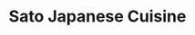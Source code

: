 ---
layout: place
title: "Sato Japanese Cuisine"
permalink: /california/pleasanton/sato-japanese-cuisine.html
stateAbbr: CA
stateName: California
cityName: Pleasanton
place_id: ChIJj7r-wmPpj4ARzr-bbLWqSqc
photos:
  - name: >-
      places/ChIJj7r-wmPpj4ARzr-bbLWqSqc/photos/AeeoHcKE7lAdcIXxgEBuArsWQDccvPA83AO8mSS32oUzOC3k6WWs5ISy8C_OvcA6obLGrayuoApF3SIAdniiwisvDoVGPMoC87Wij9t7Hs15wOGMSIuI1-RY5ZY5tE8jhlVef2qEc5Uel5XzcqAQPq4epaP-9juD8BgCGO0O8jmNWuiferrYbFSXmmX6L5tvL3u0yMetQVXAwudXK3HA3FFn131CixtkdW-iGTGG6_JcvjEmIVvApC9YLD4S9JILGJb2GF7De9H2W7d4niTc5BjsuNOoVWySTtvcfSzhT5B_QVa0XAIiMPYOVESGIzgSlfrwn3LJUo1pVsWlVkbX7BjiqWigYGUL_tpVEUHC41KMlL1Fd-iHM9bGDxK7DcA47mMqYhaxd_uU4VMgBzfpk2n7WzlV720xouH7GOd_j3DlIZi38w
    widthPx: 4032
    heightPx: 3024
    authorAttributions:
      - displayName: St. Francis 21
        uri: https://maps.google.com/maps/contrib/109514145783791033270
        photoUri: >-
          https://lh3.googleusercontent.com/a-/ALV-UjU2ficc4K3Z0D65DEfM1mynzIMqgwwsF6hb-P-jioQ0t6A2p9aLSQ=s100-p-k-no-mo
    flagContentUri: >-
      https://www.google.com/local/imagery/report/?cb_client=maps_api_places.places_api&image_key=!1e10!2sCIHM0ogKEICAgICZiM_4Yw&hl=en-US
    googleMapsUri: >-
      https://www.google.com/maps/place//data=!3m4!1e2!3m2!1sCIHM0ogKEICAgICZiM_4Yw!2e10!4m2!3m1!1s0x808fe963c2feba8f:0xa74aaab56c9bbfce
  - name: >-
      places/ChIJj7r-wmPpj4ARzr-bbLWqSqc/photos/AeeoHcIkd0lHhs2e6e5Qv8zq9CCsrVzm5-ktwCaCs9bAmnLrL5Kh1ofCofj2oNbsL7q9w5xd0t8gP8Gj4EajW__OSg5U1KyPu6Nx5kvc8zTvFLcaEXzsiXXd5AR1mu0BmpDwe9hRDLbqSRWfa81VpygAf2zdjfsLAqn1SD8Yx4GUbBrF6wWPAdsNGICw8Qs28RpANxOJzHpCBbjEtPkVZmd1Zi_HHMbKb1F-f7GBylyaRqk33WLeLJYxbTuyNL2Q_oVuVHaYGSOrjLjLkTVfPWkdr3YET45srq9uwpDa3wzLw1cN4g
    widthPx: 3966
    heightPx: 2053
    authorAttributions:
      - displayName: Sato Japanese Cuisine
        uri: https://maps.google.com/maps/contrib/102332085236711252001
        photoUri: >-
          https://lh3.googleusercontent.com/a/ACg8ocJQcOQ015Kf6l2GbLR1kqWkrSC-O0TUr2Lu8AY2n2axTiGD9g=s100-p-k-no-mo
    flagContentUri: >-
      https://www.google.com/local/imagery/report/?cb_client=maps_api_places.places_api&image_key=!1e10!2sAF1QipMvxLnYQ0g1iwQHmmZswuh0MvMmWyW-eloOrf3P&hl=en-US
    googleMapsUri: >-
      https://www.google.com/maps/place//data=!3m4!1e2!3m2!1sAF1QipMvxLnYQ0g1iwQHmmZswuh0MvMmWyW-eloOrf3P!2e10!4m2!3m1!1s0x808fe963c2feba8f:0xa74aaab56c9bbfce
  - name: >-
      places/ChIJj7r-wmPpj4ARzr-bbLWqSqc/photos/AeeoHcKfdvobNKtrEweXV_C4OA0EuyurDXKlWZgycwUGJck7WiPJKljSMOxcvVHRzeL2iEeQd-cm3wpXMb4j4CK_tk5cEmwQKL04LltxD-zWeAbPBvqUFZuN_WI_sJsNObbS_k9c8R3kAwZ41pLNvtPSPRvNjcQCAeY0zvIdY9aO5kos4rbVwPc-jyHyUm5GCAgfkXOWAIgzqV4wKrgO2sL9FYx_JEERG0Qd8lDWfphMSOJkXZA2Hol4LpJM3vgudVdAYk1OpXMfxLwks_t3d-eLB6osGFXK-yLqRYfTAijpIVZWN0xfbnT5DiXigcJyKGVwHfdtECUc6MAzez68mveFy9MyH_5YuYb4djMFSC6-vJTX6lcs68gmLpxiLV6NBKVUJlg2_MGQZLzwCA39fTCPjTbzcmP-GWBJms99RMUJGncScKQT
    widthPx: 4032
    heightPx: 3024
    authorAttributions:
      - displayName: Teddy Tr.
        uri: https://maps.google.com/maps/contrib/118091132534013686622
        photoUri: >-
          https://lh3.googleusercontent.com/a-/ALV-UjUwPkQqOKKAe5u9CRnz8dYZ_NMa28MGSHq_6GzlwwDCiknJsd_VVA=s100-p-k-no-mo
    flagContentUri: >-
      https://www.google.com/local/imagery/report/?cb_client=maps_api_places.places_api&image_key=!1e10!2sCIHM0ogKEICAgICz5JmFyQE&hl=en-US
    googleMapsUri: >-
      https://www.google.com/maps/place//data=!3m4!1e2!3m2!1sCIHM0ogKEICAgICz5JmFyQE!2e10!4m2!3m1!1s0x808fe963c2feba8f:0xa74aaab56c9bbfce
  - name: >-
      places/ChIJj7r-wmPpj4ARzr-bbLWqSqc/photos/AeeoHcIu_VQa52OgA6jyDqV1dzpkk3UDz7vtqL983nwjt9v6tnzCE4ZpkJNrcL32OeUp5vcOype79qWBw9tHtc2lSJB4wMNzwTSs_dm82aNC40SZC4ByfJJUrblZAgcMlkO-GGkcrwo3vGM1fqAtupnOhanGoJA_uMG0B3RgVxtuML9rfcGBLKfrRhNTFW_dIXRCDxQXzIJepYYBQa2k6WtCd56Do4OVjsfYshsQD9UgabSd_yIISKT3kIXBdD9mdfIzcM-jvl4fUJee1YmyIXl_EymfY3zfYVbDi3hiRiJSmcLi0HJdspiSyu--POey6LAz8pbTzezjOMdyInBGA3RqUenPLjrA_LMSMzaT_XMv6fwBsDpT6cWlBXuSy29NC_sW-RuIDoLJXtsPxyVJ4FZHOI2169Rjaeu880Vee33TjZEc1l8
    widthPx: 4080
    heightPx: 3072
    authorAttributions:
      - displayName: Leslie Du
        uri: https://maps.google.com/maps/contrib/113539581091707710258
        photoUri: >-
          https://lh3.googleusercontent.com/a/ACg8ocIRJQXIVnsHEZnwyREZJrm3YBf0Q-TVidsFoDwJL0vsATdhGQ=s100-p-k-no-mo
    flagContentUri: >-
      https://www.google.com/local/imagery/report/?cb_client=maps_api_places.places_api&image_key=!1e10!2sCIHM0ogKEICAgICjxti5-AE&hl=en-US
    googleMapsUri: >-
      https://www.google.com/maps/place//data=!3m4!1e2!3m2!1sCIHM0ogKEICAgICjxti5-AE!2e10!4m2!3m1!1s0x808fe963c2feba8f:0xa74aaab56c9bbfce
  - name: >-
      places/ChIJj7r-wmPpj4ARzr-bbLWqSqc/photos/AeeoHcJp7EZjPTVTVx7HoMScLmet5cuU2n-oYayrHGTG86tyTB0NiMTwJtvORiLCT5WnP2fGLzk9vJ5_1s65ESXq6yueWOrfaPUjRc5IveN2i5hzlKJnSrGIgA9xTi4Bsv1ZPid8h8aG98maA7YOcut7jSBlzUibL5_gCQmO5raRn3qrsdzzGZkyyg9NItJmjQwzdVlFZ45OIQ-HJuFQFBlLMYF_C4gftH5j-ypK47A9jU3ws3DlhW2-QCyy-mSlCdrOOGTNfiohu8ONqHPYmVPHb0MMSSMN0-mjW77TSSGqBcO6dLiHox-LaFWptp_Ufv8HwCsxwW_CfKPSLxtJJ3BDZcauv7MV7riaenHBafdq9jSnSoRQRVcxhKQ-qz-D8kq7OIWNoh55jlQpOvpSIkDUKtMW3A8qT9t90oyi8PSfvMcU0A
    widthPx: 4032
    heightPx: 3024
    authorAttributions:
      - displayName: Dan Nguyen
        uri: https://maps.google.com/maps/contrib/100873767752319004939
        photoUri: >-
          https://lh3.googleusercontent.com/a-/ALV-UjUnV71JvJdHBh9kF1tR85oINiGBCZemWd6lCUQvnaHEkOG3M_DKJg=s100-p-k-no-mo
    flagContentUri: >-
      https://www.google.com/local/imagery/report/?cb_client=maps_api_places.places_api&image_key=!1e10!2sCIHM0ogKEICAgIDur7W0YA&hl=en-US
    googleMapsUri: >-
      https://www.google.com/maps/place//data=!3m4!1e2!3m2!1sCIHM0ogKEICAgIDur7W0YA!2e10!4m2!3m1!1s0x808fe963c2feba8f:0xa74aaab56c9bbfce
  - name: >-
      places/ChIJj7r-wmPpj4ARzr-bbLWqSqc/photos/AeeoHcIpXdP8Ap3fEHsxnZH1bPt_Z-D1Xxu0enUk0TfBqSs47OE5_STWEiXKYO-iHCwOoKTm90ilE32CSrTFUra_L1kLIIOJmESoOd7cVMT4IpDVgNQsIjKmfPOPMjOPOPEeGt0-8fdB15JS2mNFB6axuxFhdrYUMkUBGerUtcbdHB9v-UUQSSldJiX020ECILBDcDgHarDkxglUYHG9t9HtbsKSwceFmuE6COD8ETofhSLoPYM4xtZHcr9xGRlLOlOVq4bNcscuUTtuN8zTGGIRy4vpyCl7d2eZqFFcSyHJyozWUmshfBjbHKdvEAlEYnwmVX2P8IABoZXN__seOdrMCQjvRhvfH8I8noUUnFMXcBHn1KATlVDc--C7D4n7BHN7UI0NmCVOUapkffs-xvJ6xVWR7ueIjQvf34zWBlMA3L9jT5A
    widthPx: 3024
    heightPx: 4032
    authorAttributions:
      - displayName: Sam Sangho Kim
        uri: https://maps.google.com/maps/contrib/105295536267483399961
        photoUri: >-
          https://lh3.googleusercontent.com/a-/ALV-UjXHTkHxJ4xofOjy-YD0k3vfn0cX-Sy6McIECILJG1URaveT6d5_zQ=s100-p-k-no-mo
    flagContentUri: >-
      https://www.google.com/local/imagery/report/?cb_client=maps_api_places.places_api&image_key=!1e10!2sCIHM0ogKEICAgICx1tOX4gE&hl=en-US
    googleMapsUri: >-
      https://www.google.com/maps/place//data=!3m4!1e2!3m2!1sCIHM0ogKEICAgICx1tOX4gE!2e10!4m2!3m1!1s0x808fe963c2feba8f:0xa74aaab56c9bbfce
  - name: >-
      places/ChIJj7r-wmPpj4ARzr-bbLWqSqc/photos/AeeoHcJUH1-tH3tS-hTnAaX7JqMBomIKmCqyXJD8PrqS5zY6QOFhSoyDgvizqolGUmv1FUEcAdvL7BS7nrb1_4sm_lg80ZQbvbXMe1tEZqXdI2P5cfF-0te0yszGaUR3xI5kLK9pu3ZBpuMqrpOtvvjVHcSVEy4BVSEnKqnR4SzXjNFC4d1hceJNBAHknvcpQhym_GWc460UQN-Ue-0Jmx1WEmMSz7PGjv-eHG9OXOBqaxfY_z-akxjibiINtbZSKALKJORtjqQt9PJmdxbkM9jPxIiCCaibGAa79s_aBTF8XPxLRV-d20lzkrDMiM1dfyan-5iYRFBZbfx55yksGI91L5PUrUAIdqkpX7u2WG855l3g2Jy8Jh7NzRPurDX9Yp9d1gLMjDMXKAUtFIp0pRAHw9zcAqfJzJx3cj57lHoVt9Y
    widthPx: 4032
    heightPx: 2268
    authorAttributions:
      - displayName: Kim
        uri: https://maps.google.com/maps/contrib/107144391323718746372
        photoUri: >-
          https://lh3.googleusercontent.com/a-/ALV-UjVv89Yo2fLwVTkwRDT5zoKQgNa6TxqCuQxI364ZwUckQcY_gPFK=s100-p-k-no-mo
    flagContentUri: >-
      https://www.google.com/local/imagery/report/?cb_client=maps_api_places.places_api&image_key=!1e10!2sCIHM0ogKEICAgID5yseTeQ&hl=en-US
    googleMapsUri: >-
      https://www.google.com/maps/place//data=!3m4!1e2!3m2!1sCIHM0ogKEICAgID5yseTeQ!2e10!4m2!3m1!1s0x808fe963c2feba8f:0xa74aaab56c9bbfce
  - name: >-
      places/ChIJj7r-wmPpj4ARzr-bbLWqSqc/photos/AeeoHcJ04H-X-w3oZ404_1XtUVGyKq4yVZmuLmZM8wYxitLQsGBP3y_VZwfUW9gqLrh4gUS1ajBbSi0t9OUktP-6oX8I0kf54j1UUUCyCNTIvnJSgazU5do2dZRSJ4LzaG-yrbysoHoI1cI7HLQDqAggZMjG2tV41v5HifgtGgl0W1cwqRhqh51kt98G-dqAERI5CQSCFLo17-8OdqqUePItm80RHSION-4w9i7GjfA4x3ukf_jdxt8ku6umxfo3A_rkBhGRtvZn98KPBw4gyD9joLIHCfwA7pNxFNMO4ARQZ1w3yKhGmlvuKwihQEObRfILpG1_T1N2XBs5w4aSiHpSakA6Q5E6rkc1QfLTCcjtWAO4lpthU1ikABodNUlO022ZKXxjW_l2FkFBH6ydoGNg67PpXp8h6jInLJ_nb2dW-Z_EMg
    widthPx: 3024
    heightPx: 4032
    authorAttributions:
      - displayName: Sam Sangho Kim
        uri: https://maps.google.com/maps/contrib/105295536267483399961
        photoUri: >-
          https://lh3.googleusercontent.com/a-/ALV-UjXHTkHxJ4xofOjy-YD0k3vfn0cX-Sy6McIECILJG1URaveT6d5_zQ=s100-p-k-no-mo
    flagContentUri: >-
      https://www.google.com/local/imagery/report/?cb_client=maps_api_places.places_api&image_key=!1e10!2sCIHM0ogKEICAgICx1rPECA&hl=en-US
    googleMapsUri: >-
      https://www.google.com/maps/place//data=!3m4!1e2!3m2!1sCIHM0ogKEICAgICx1rPECA!2e10!4m2!3m1!1s0x808fe963c2feba8f:0xa74aaab56c9bbfce
  - name: >-
      places/ChIJj7r-wmPpj4ARzr-bbLWqSqc/photos/AeeoHcLN1f5u3mXKCZeftRqFA8_ZQZI8Aeuduih6mh08MkG-SHYeSEyZNnVckFXSp8-4pxUKJBgo2gtQvpu-X1NwfUVExw2lRTpjxdkWcOtUSRj2VSp9wPTqtxwiybpe3TvvfLTiG8-b0FqGMhL2A2GATiN5T3dgEIW4ssq1XEI8Ru1kl6eveIQFMZOu-TnqBUYbMlKI8j1IjdmgtPo2YVN_2E9iYU_DCzLcZ0FiewEl7QJshEJV6jng2i1glP9LH7tvYGYmyuSAqZypYEKGThPcc5U-Kyz0aJepo18yBGAnJ--kPp-mNDmrgy4nAegNHCCoguSh-6d-HN5pL4bb0wc3CpSfDPPX0oFrWc9B9LDpAp7XNMUodFHpPYErhmrzTs0ICequXcH9sxvztD9Qo8GA5a_MeccxEWJU8zYnSFRO-18
    widthPx: 4032
    heightPx: 3024
    authorAttributions:
      - displayName: Dan Nguyen
        uri: https://maps.google.com/maps/contrib/100873767752319004939
        photoUri: >-
          https://lh3.googleusercontent.com/a-/ALV-UjUnV71JvJdHBh9kF1tR85oINiGBCZemWd6lCUQvnaHEkOG3M_DKJg=s100-p-k-no-mo
    flagContentUri: >-
      https://www.google.com/local/imagery/report/?cb_client=maps_api_places.places_api&image_key=!1e10!2sCIHM0ogKEICAgIDmiKuFXw&hl=en-US
    googleMapsUri: >-
      https://www.google.com/maps/place//data=!3m4!1e2!3m2!1sCIHM0ogKEICAgIDmiKuFXw!2e10!4m2!3m1!1s0x808fe963c2feba8f:0xa74aaab56c9bbfce
  - name: >-
      places/ChIJj7r-wmPpj4ARzr-bbLWqSqc/photos/AeeoHcKLjt8b8OnH0qe4FyT4sr3k6W0vIBgIRX3KGb332PiSvwN2uPC-bdnqsFnu65PC0D94Vi2JKCL8CKjKJtfc9L6bxcjpcFf0Byfdip6T4ZLz2rdfLyUUTyqMU4A7tofU-yOqOuNcGwhT9_OwiyjXmZDIT9zv483iklD45V8NpgkxdqZFebMDoRGBKaIHGqPkZ3Hq6cmlYhING0qZ4imeyu6CP4xOqaEFbbLo5849B0GILdgW0GyIbKBJMRRa0aeEFgFb2SuUFC58QN0avogBweMCvzwnzgPleCBOH-YV_u7hVPDwsOQLRY15S9rOjMW0wyye9Kli49d2VLWh0b9BuAVxuRy5X7ZUO11t1dj8MYKMXyBZGrHB-7sjO9-GXrrKDycUVLYUQOxhpKWYIL0rFdPbWI0TEcTA_K1QlsJT-aJYquI
    widthPx: 3024
    heightPx: 4032
    authorAttributions:
      - displayName: Charlene
        uri: https://maps.google.com/maps/contrib/104254662981665372201
        photoUri: >-
          https://lh3.googleusercontent.com/a/ACg8ocJG1cpeTXcdkFPDMx6AmsBliBksxX8xzKQKpRSR2XcSACoFrxw=s100-p-k-no-mo
    flagContentUri: >-
      https://www.google.com/local/imagery/report/?cb_client=maps_api_places.places_api&image_key=!1e10!2sCIHM0ogKEICAgIC9t5GF5QE&hl=en-US
    googleMapsUri: >-
      https://www.google.com/maps/place//data=!3m4!1e2!3m2!1sCIHM0ogKEICAgIC9t5GF5QE!2e10!4m2!3m1!1s0x808fe963c2feba8f:0xa74aaab56c9bbfce
address: 3015 Hopyard Rd STE K, Pleasanton, CA 94588, USA
street: 3015 Hopyard Rd STE K
city: Pleasanton
state: CA
zip: '94588'
country: USA
neighborhood: null
latitude: '37.677253'
longitude: '-121.896996'
accessibility_options:
  wheelchairAccessibleParking: true
  wheelchairAccessibleEntrance: true
  wheelchairAccessibleRestroom: true
  wheelchairAccessibleSeating: true
business_status: OPERATIONAL
name: Sato Japanese Cuisine
google_maps_links:
  directionsUri: >-
    https://www.google.com/maps/dir//''/data=!4m7!4m6!1m1!4e2!1m2!1m1!1s0x808fe963c2feba8f:0xa74aaab56c9bbfce!3e0
  placeUri: https://maps.google.com/?cid=12054635048798502862
  writeAReviewUri: >-
    https://www.google.com/maps/place//data=!4m3!3m2!1s0x808fe963c2feba8f:0xa74aaab56c9bbfce!12e1
  reviewsUri: >-
    https://www.google.com/maps/place//data=!4m4!3m3!1s0x808fe963c2feba8f:0xa74aaab56c9bbfce!9m1!1b1
  photosUri: >-
    https://www.google.com/maps/place//data=!4m3!3m2!1s0x808fe963c2feba8f:0xa74aaab56c9bbfce!10e5
primary_type: Japanese Restaurant
opening_hours:
  regular: null
  current: null
secondary_opening_hours:
  regular:
    weekdayDescriptions: null
    type: null
  current:
    weekdayDescriptions: null
    type: null
phone: (925) 462-3131
price_level: PRICE_LEVEL_MODERATE
price_range: $20 &ndash; $30
rating: '4.5'
rating_count: 151
website: https://sites.google.com/view/satojapanesecuisine
description: null
reviews: null
parking_options: null
payment_options: null
allow_dogs: null
curbside_pickup: null
delivery: null
dine_in: null
good_for_children: null
good_for_groups: null
good_for_sports: null
live_music: null
menu_for_children: null
outdoor_seating: null
reservable: null
restroom: null
serves_beer: null
serves_breakfast: null
serves_brunch: null
serves_cocktails: null
serves_coffee: null
serves_dinner: null
serves_dessert: null
serves_lunch: null
serves_vegetarian_food: null
serves_wine: null
takeout: null

---